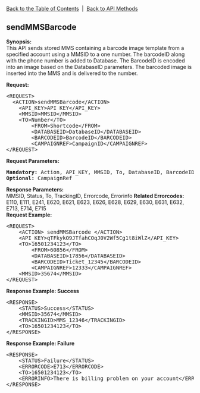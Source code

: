 <a href="/1.3/README.md">Back to the Table of Contents</a>&nbsp;&nbsp;|&nbsp;&nbsp;<a href="API_METHODS.md">Back to API Methods</a>
<h2>sendMMSBarcode</h2>
<p><strong>Synopsis:</strong><br />
This API sends stored MMS containing a barcode image template from a specified account using a MMSID to a one number. The barcodeID along with the phone number is added to Database. The BarcodeID is encoded into an image based on the DatabaseID parameters. The barcoded image is inserted into the MMS and is delivered to the number.</p>
<div><strong>Request:</strong></div>
<pre>&lt;REQUEST&gt;
  &lt;ACTION&gt;sendMMSBarcode&lt;/ACTION&gt;
	&lt;API_KEY&gt;API KEY&lt;/API_KEY&gt;
	&lt;MMSID&gt;MMSID&lt;/MMSID&gt;
	&lt;TO&gt;Number&lt;/TO&gt;
        &lt;FROM&gt;Shortcode&lt;/FROM&gt;
        &lt;DATABASEID&gt;DatabaseID&lt;/DATABASEID&gt;
        &lt;BARCODEID&gt;BarcodeID&lt;/BARCODEID&gt;
        &lt;CAMPAIGNREF&gt;CampaignID&lt;/CAMPAIGNREF&gt;
&lt;/REQUEST&gt;</pre>
<div><strong>Request Parameters:</strong></div>
<pre><strong>Mandatory:</strong> Action, API_KEY, MMSID, To, DatabaseID, BarcodeID, From
<strong>Optional: </strong>CampaignRef</pre>
<strong>Response Parameters:</strong><br />
MMSID, Status, To, TrackingID, Errorcode, Errorinfo
<strong>Related Errorcodes: </strong><br />
E110, E111, E241, E620, E621, E623, E626, E628, E629, E630, E631, E632, E713, E714, E715
  
<div><strong>Request Example:</strong></div>
<pre>&lt;REQUEST&gt;
	&lt;ACTION&gt; sendMMSBarcode &lt;/ACTION&gt;
	&lt;API_KEY&gt;qTFkykO9JTfahCOqJ0V2Wf5Cg1t8iWlZ&lt;/API_KEY&gt;
	&lt;TO&gt;16501234123&lt;/TO&gt;
        &lt;FROM&gt;60856&lt;/FROM&gt;
        &lt;DATABASEID&gt;17856&lt;/DATABASEID&gt;
        &lt;BARCODEID&gt;Ticket_12345&lt;/BARCODEID&gt;
        &lt;CAMPAIGNREF&gt;12333&lt;/CAMPAIGNREF&gt;
	&lt;MMSID&gt;35674&lt;/MMSID&gt;
&lt;/REQUEST&gt;</pre>
<div><strong>Response Example: Success</strong></div>
<pre>&lt;RESPONSE&gt;
    &lt;STATUS&gt;Success&lt;/STATUS&gt;
    &lt;MMSID&gt;35674&lt;/MMSID&gt;
    &lt;TRACKINGID&gt;MMS_12346&lt;/TRACKINGID&gt;
    &lt;TO&gt;16501234123&lt;/TO&gt;
&lt;/RESPONSE&gt;</pre>
<div><strong>Response Example: Failure</strong></div>
<pre>&lt;RESPONSE&gt;
    &lt;STATUS&gt;Failure&lt;/STATUS&gt;
    &lt;ERRORCODE&gt;E713&lt;/ERRORCODE&gt;
    &lt;TO&gt;16501234123&lt;/TO&gt;
    &lt;ERRORINFO&gt;There is billing problem on your account&lt;/ERRORINFO&gt;
&lt;/RESPONSE&gt;</pre>
